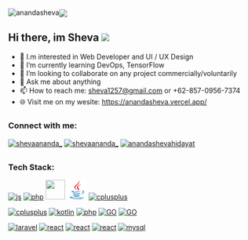 <h3 align="left"></h3>
<p><img align="left" src="https://github-readme-stats.vercel.app/api/top-langs?username=anandasheva&show_icons=true&locale=en&layout=compact&theme=tokyonight" alt="anandasheva" /></p>
<a href="https://github.com/anandasheva/github-readme-stats">
  <img align="center" src="https://github-readme-stats.vercel.app/api?username=anandasheva&theme=tokyonight" />
</a>

## Hi there, im Sheva <img src="https://github.com/TheDudeThatCode/TheDudeThatCode/blob/master/Assets/Hi.gif" width="30px">

- 👀 I.m interested in Web Developer and UI / UX Design
- 🌱 I’m currently learning DevOps, TensorFlow
- 👯 I’m looking to collaborate on any project commercially/voluntarily
- 💬 Ask me about anything
- 📫 How to reach me: sheva1257@gmail.com or +62-857-0956-7374
- 🌐 Visit me on my wesite: https://anandasheva.vercel.app/ 
##
<h3 align="left">Connect with me:</h3>
<p align="left">
<a href="https://instagram.com/shevaananda_" target="blank"><img align="center" src="https://raw.githubusercontent.com/rahuldkjain/github-profile-readme-generator/master/src/images/icons/Social/instagram.svg" alt="shevaananda_" height="30" width="40" /></a>
<a href="https://twitter.com/shevaananda_" target="blank"><img align="center" src="https://upload.wikimedia.org/wikipedia/commons/c/ce/X_logo_2023.svg" alt="shevaananda_" height="30" width="30" /></a>
<a href="https://linkedin.com/in/anandashevahidayat" target="blank"><img align="center" src="https://raw.githubusercontent.com/rahuldkjain/github-profile-readme-generator/master/src/images/icons/Social/linked-in-alt.svg" alt="anandashevahidayat" height="30" width="40" /></a>

##
                                           
<h3 align="left">Tech Stack:</h3>
<p align="left">
<a href="https://www.w3schools.com/js/"> <img src="https://upload.wikimedia.org/wikipedia/commons/9/99/Unofficial_JavaScript_logo_2.svg" alt="js" width="40" height="40"/></a>
<a href="https://www.php.net/"> <img src="https://upload.wikimedia.org/wikipedia/commons/2/27/PHP-logo.svg" alt="php" width="40" height="40"/></a> 
<a href="https://www.python.org/"> <img src="https://cdn.worldvectorlogo.com/logos/python-5.svg" width="40" height="40"/></a> 
<a href="https://www.java.com"> <img src="https://raw.githubusercontent.com/devicons/devicon/master/icons/java/java-original.svg" alt="java" width="40" height="40"/></a>
<a href="https://www.w3schools.com/cpp/"> <img src="https://upload.wikimedia.org/wikipedia/commons/1/18/ISO_C%2B%2B_Logo.svg" alt="cplusplus" width="40" height="40"/></a> 
<p align="left">
<a href="https://www.tensorflow.org/"> <img src="https://cdn.worldvectorlogo.com/logos/tensorflow-2.svg" alt="cplusplus" width="40" height="40"/></a> 
<a href="https://kotlinlang.org/"> <img src="https://upload.wikimedia.org/wikipedia/commons/0/06/Kotlin_Icon.svg" alt="kotlin" width="40" height="40"/></a>
<a href="https://www.postman.com/"> <img src="https://cdn.worldvectorlogo.com/logos/postman.svg" alt="php" width="40" height="40"/></a>
<a href="https://go.dev/"> <img src="https://upload.wikimedia.org/wikipedia/commons/0/05/Go_Logo_Blue.svg" alt="GO" width="40" height="40"/></a>
<a href="https://go.dev/"> <img src="https://cdn.worldvectorlogo.com/logos/google-cloud-1.svg" alt="GO" width="40" height="40"/></a>
<p align="left">
<a href="https://laravel.com/"> <img src="https://upload.wikimedia.org/wikipedia/commons/9/9a/Laravel.svg" alt="laravel" width="40" height="40"/></a>
<a href="https://react.dev/"> <img src="https://upload.wikimedia.org/wikipedia/commons/3/30/React_Logo_SVG.svg" alt="react" width="40" height="40"/></a>
<a href="https://expressjs.com/"> <img src="https://adware-technologies.s3.amazonaws.com/uploads/technology/thumbnail/20/express-js.png" alt="react" width="40" height="40"/></a>
<a href="https://nextjs.org/"> <img src="https://cdn.worldvectorlogo.com/logos/next-js.svg" alt="react" width="40" height="40"/></a>
<a href="https://dev.mysql.com/"> <img src="https://cdn.worldvectorlogo.com/logos/mysql-logo-pure.svg" alt="mysql" width="40" height="40"/> </a>
